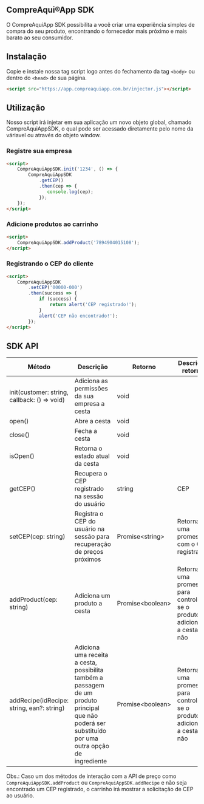 ## CompreAqui®App SDK

O CompreAquiApp SDK possibilita a você criar uma experiência simples de compra do seu produto, encontrando o fornecedor mais próximo e mais barato ao seu consumidor.

## Instalação

Copie e instale nossa tag script logo antes do fechamento da tag `<body>` ou dentro do `<head>` de sua página.

```html
<script src="https://app.compreaquiapp.com.br/injector.js"></script>
```

## Utilização

Nosso script irá injetar em sua aplicação um novo objeto global, chamado CompreAquiAppSDK, o qual pode ser acessado diretamente pelo nome da váriavel ou através do objeto window.

### Registre sua empresa

```html
<script>
    CompreAquiAppSDK.init('1234', () => {
        CompreAquiAppSDK
            .getCEP()
            .then(cep => {
               console.log(cep);
            });
    });
</script>
```

### Adicione produtos ao carrinho

```html
<script>
    CompreAquiAppSDK.addProduct('7894904015108');
</script>
```

### Registrando o CEP do cliente

```html
<script>
    CompreAquiAppSDK
        .setCEP('00000-000')
        .then(success => {
            if (success) {
                return alert('CEP registrado!');
            }
            alert('CEP não encontrado!');
        });
</script>
```

## SDK API

| Método | Descrição | Retorno | Descrição retorno |
|--|--|--|--|
| init(customer: string, callback: () => void) | Adiciona as permissões da sua empresa a cesta | void |  |
| open() | Abre a cesta | void | |
| close() | Fecha a cesta | void | |
| isOpen() | Retorna o estado atual da cesta | void | |
| getCEP() | Recupera o CEP registrado na sessão do usuário | string | CEP |
| setCEP(cep: string) | Registra o CEP do usuário na sessão para recuperação de preços próximos | Promise\<string\> | Retorna uma promessa com o CEP registrado. |
| addProduct(cep: string) | Adiciona um produto a cesta | Promise\<boolean\> | Retorna uma promessa para controle se o produto foi adicionado a cesta ou não |
| addRecipe(idRecipe: string, ean?: string) | Adiciona uma receita a cesta, possibilita também a passagem de um produto principal que não poderá ser substituído por uma outra opção de ingrediente | Promise\<boolean\> | Retorna uma promessa para controle se o produto foi adicionado a cesta ou não |

Obs.: Caso um dos métodos de interação com a API de preço como `CompreAquiAppSDK.addProduct` ou `CompreAquiAppSDK.addRecipe` e não seja encontrado um CEP registrado, o carrinho irá mostrar a solicitação de CEP ao usuário.
